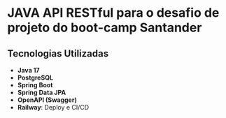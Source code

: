 # JAVA API RESTful para o desafio de projeto do boot-camp Santander

## Tecnologias Utilizadas
- **Java 17**
- **PostgreSQL**
- **Spring Boot**
- **Spring Data JPA**
- **OpenAPI (Swagger)**
- **Railway**: Deploy e CI/CD